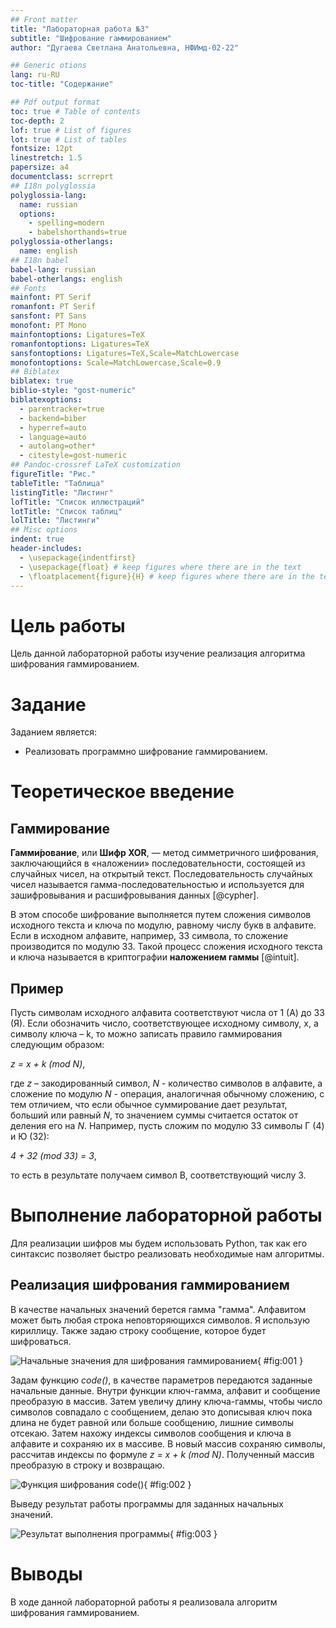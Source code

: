 ```yaml
---
## Front matter
title: "Лабораторная работа №3"
subtitle: "Шифрование гаммированием"
author: "Дугаева Светлана Анатольевна, НФИмд-02-22"

## Generic otions
lang: ru-RU
toc-title: "Содержание"

## Pdf output format
toc: true # Table of contents
toc-depth: 2
lof: true # List of figures
lot: true # List of tables
fontsize: 12pt
linestretch: 1.5
papersize: a4
documentclass: scrreprt
## I18n polyglossia
polyglossia-lang:
  name: russian
  options:
	- spelling=modern
	- babelshorthands=true
polyglossia-otherlangs:
  name: english
## I18n babel
babel-lang: russian
babel-otherlangs: english
## Fonts
mainfont: PT Serif
romanfont: PT Serif
sansfont: PT Sans
monofont: PT Mono
mainfontoptions: Ligatures=TeX
romanfontoptions: Ligatures=TeX
sansfontoptions: Ligatures=TeX,Scale=MatchLowercase
monofontoptions: Scale=MatchLowercase,Scale=0.9
## Biblatex
biblatex: true
biblio-style: "gost-numeric"
biblatexoptions:
  - parentracker=true
  - backend=biber
  - hyperref=auto
  - language=auto
  - autolang=other*
  - citestyle=gost-numeric
## Pandoc-crossref LaTeX customization
figureTitle: "Рис."
tableTitle: "Таблица"
listingTitle: "Листинг"
lofTitle: "Список иллюстраций"
lotTitle: "Список таблиц"
lolTitle: "Листинги"
## Misc options
indent: true
header-includes:
  - \usepackage{indentfirst}
  - \usepackage{float} # keep figures where there are in the text
  - \floatplacement{figure}{H} # keep figures where there are in the text
---
```


# Цель работы

Цель данной лабораторной работы изучение реализация алгоритма шифрования гаммированием.

# Задание

Заданием является:

- Реализовать программно шифрование гаммированием.

# Теоретическое введение

## Гаммирование

**Гамми́рование**, или **Шифр XOR**, — метод симметричного шифрования, заключающийся в «наложении» последовательности, состоящей из случайных чисел, на открытый текст. Последовательность случайных чисел называется гамма-последовательностью и используется для зашифровывания и расшифровывания данных [@cypher].

В этом способе шифрование выполняется путем сложения символов исходного текста и ключа по модулю, равному числу букв в алфавите. Если в исходном алфавите, например, 33 символа, то сложение производится по модулю 33. Такой процесс сложения исходного текста и ключа называется в криптографии **наложением гаммы** [@intuit].

## Пример

Пусть символам исходного алфавита соответствуют числа от 1 (А) до 33 (Я). Если обозначить число, соответствующее исходному символу, x, а символу ключа – k, то можно записать правило гаммирования следующим образом:

*z = x + k (mod N)*,

где *z* – закодированный символ, *N* - количество символов в алфавите, а сложение по модулю *N* - операция, аналогичная обычному сложению, с тем отличием, что если обычное суммирование дает результат, больший или равный *N*, то значением суммы считается остаток от деления его на *N*. Например, пусть сложим по модулю 33 символы Г (4) и Ю (32):

*4 + 32 (mod 33) = 3*,

то есть в результате получаем символ В, соответствующий числу 3.

# Выполнение лабораторной работы

Для реализации шифров мы будем использовать Python, так как его синтаксис позволяет быстро реализовать необходимые нам алгоритмы.

## Реализация шифрования гаммированием

В качестве начальных значений берется гамма "гамма". Алфавитом
может быть любая строка неповторяющихся символов. Я использую
кириллицу. Также задаю строку сообщение, которое будет
шифроваться. 

![Начальные значения для шифрования гаммированием](im/1.PNG){ #fig:001 }

Задам функцию *code()*, в качестве параметров передаются
заданные начальные данные. Внутри функции ключ-гамма, алфавит и
сообщение преобразую в массив. Затем увеличу длину ключа-гаммы, 
чтобы число символов совпадало с сообщением, 
делаю это дописывая ключ пока длина не будет равной или больше сообщению, 
лишние символы отсекаю. 
Затем нахожу индексы символов сообщения и ключа в алфавите и сохраняю их в массиве. 
В новый массив сохраняю символы, рассчитав индексы по формуле *z = x + k (mod N)*. 
Полученный массив преобразую в строку и возвращаю.

![Функция шифрования code()](im/2.PNG){ #fig:002 }

Выведу результат работы программы для заданных начальных значений. 

![Результат выполнения программы](im/3.PNG){ #fig:003 }

# Выводы

В ходе данной лабораторной работы я реализовала алгоритм шифрования гаммированием.

